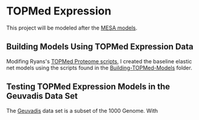 # TOPMed Expression
This project will be modeled after the [MESA models](https://journals.plos.org/plosgenetics/article?id=10.1371/journal.pgen.1007586). 
## Building Models Using TOPMed Expression Data
Modifing Ryans's [TOPMed Proteome scripts](https://github.com/RyanSchu/TOPMED/tree/master/Proteome), I created the baseline elastic net models using the scripts found in the [Building-TOPMed-Models](https://github.com/chrisnguyen11/TOPMed-Expression/tree/master/Building-TOPMed-Models) folder. 
## Testing TOPMed Expression Models in the Geuvadis Data Set
The [Geuvadis](https://www.nature.com/articles/nature12531) data set is a subset of the 1000 Genome. With 

